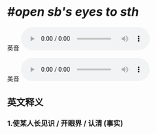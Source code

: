 # ***\#open sb's eyes to sth*** 
英音
<audio src="./media/open sb’s eyes to sth1_AAC.aac" controls="controls"></audio>

美音
<audio src="./media/open sb’s eyes to sth2_AAC.aac" controls="controls"></audio>



  

英文释义
---
### 1.**使某人长见识 / 开眼界 / 认清 (事实)**  


